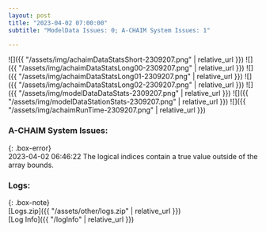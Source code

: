 ```yaml
---
layout: post
title: "2023-04-02 07:00:00"
subtitle: "ModelData Issues: 0; A-CHAIM System Issues: 1"

---
```


![]({{ "/assets/img/achaimDataStatsShort-2309207.png" | relative_url }})
![]({{ "/assets/img/achaimDataStatsLong00-2309207.png" | relative_url }})
![]({{ "/assets/img/achaimDataStatsLong01-2309207.png" | relative_url }})
![]({{ "/assets/img/achaimDataStatsLong02-2309207.png" | relative_url }})
![]({{ "/assets/img/modelDataDataStats-2309207.png" | relative_url }})
![]({{ "/assets/img/modelDataStationStats-2309207.png" | relative_url }})
![]({{ "/assets/img/achaimRunTime-2309207.png" | relative_url }})



### A-CHAIM System Issues:  
  
{: .box-error}  
2023-04-02 06:46:22 The logical indices contain a true value outside of the array bounds.  

### Logs:  
  
{: .box-note}  
[Logs.zip]({{ "/assets/other/logs.zip" | relative_url }})  
[Log Info]({{ "/logInfo" | relative_url }})  
